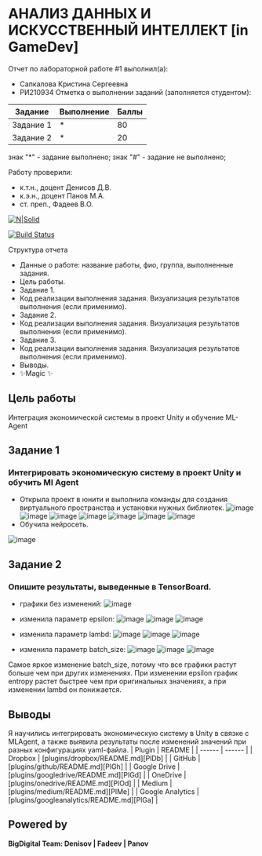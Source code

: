# АНАЛИЗ ДАННЫХ И ИСКУССТВЕННЫЙ ИНТЕЛЛЕКТ [in GameDev]
Отчет по лабораторной работе #1 выполнил(а):
- Сапкалова Кристина Сергеевна
- РИ210934
Отметка о выполнении заданий (заполняется студентом):

| Задание | Выполнение | Баллы |
| ------ | ------ | ------ |
| Задание 1 | * | 80 |
| Задание 2 | * | 20 |

знак "*" - задание выполнено; знак "#" - задание не выполнено;

Работу проверили:
- к.т.н., доцент Денисов Д.В.
- к.э.н., доцент Панов М.А.
- ст. преп., Фадеев В.О.

[![N|Solid](https://cldup.com/dTxpPi9lDf.thumb.png)](https://nodesource.com/products/nsolid)

[![Build Status](https://travis-ci.org/joemccann/dillinger.svg?branch=master)](https://travis-ci.org/joemccann/dillinger)

Структура отчета

- Данные о работе: название работы, фио, группа, выполненные задания.
- Цель работы.
- Задание 1.
- Код реализации выполнения задания. Визуализация результатов выполнения (если применимо).
- Задание 2.
- Код реализации выполнения задания. Визуализация результатов выполнения (если применимо).
- Задание 3.
- Код реализации выполнения задания. Визуализация результатов выполнения (если применимо).
- Выводы.
- ✨Magic ✨

## Цель работы
Интеграция экономической системы в проект Unity и обучение ML-Agent

## Задание 1
### Интегрировать экономическую систему в проект Unity и обучить Ml Agent
- Открыла проект в юнити и выполнила команды для создания виртуального пространства и установки нужных библиотек.
![image](https://user-images.githubusercontent.com/104152574/204527452-18031d61-15df-4ae1-8075-dc93c0453013.png)
![image](https://user-images.githubusercontent.com/104152574/204527539-fd081dfb-659e-4a6d-bd45-92c8c699f36a.png)
![image](https://user-images.githubusercontent.com/104152574/204529143-8ac719df-5350-414e-a525-3fcc17d981fd.png)
![image](https://user-images.githubusercontent.com/104152574/204529190-ae286827-ffa1-4fd6-a921-1619275afb79.png)
![image](https://user-images.githubusercontent.com/104152574/204529229-750b9930-df44-4e8f-a845-4fdd181a5abb.png)
![image](https://user-images.githubusercontent.com/104152574/204531500-fc038635-2317-4b37-9c2f-83ec18000156.png)
![image](https://user-images.githubusercontent.com/104152574/204560429-4e69ec9d-fec1-4e2c-ba6f-192c7847e109.png)
- Обучила нейросеть.

![image](https://user-images.githubusercontent.com/104152574/204561942-6397f0e5-ac81-4e67-ae56-1fac8f085aa6.png)

## Задание 2
### Опишите результаты, выведенные в TensorBoard.
- графики без изменений:
![image](https://user-images.githubusercontent.com/104152574/204566095-2ddc74fb-0910-4846-88bb-8559ef64e0b5.png)
- изменила параметр epsilon:
![image](https://user-images.githubusercontent.com/104152574/204568925-9d96d055-6922-4db1-b863-818838b087a5.png)
![image](https://user-images.githubusercontent.com/104152574/204572483-79bee798-91cc-4901-ac92-c3e3a9ba8253.png)
![image](https://user-images.githubusercontent.com/104152574/204575596-02f5146d-0f04-48e7-a09d-a06a3463b4ab.png)

- изменила параметр lambd:
![image](https://user-images.githubusercontent.com/104152574/204569271-c27ae3b3-8d4f-4dbd-8dc9-39639dae5c90.png)
![image](https://user-images.githubusercontent.com/104152574/204572369-ec82d89c-d01e-473a-b414-d7d49023888b.png)
![image](https://user-images.githubusercontent.com/104152574/204574537-0d9dfa4d-ce8b-4fd1-ad9f-804251078272.png)

- изменила параметр batch_size:
![image](https://user-images.githubusercontent.com/104152574/204569433-a2452669-6f7b-44a0-8b8d-de11119c68cc.png)
![image](https://user-images.githubusercontent.com/104152574/204572909-da959750-d330-4afd-8f8f-f1e004c9a37b.png)
![image](https://user-images.githubusercontent.com/104152574/204576061-f31b44b4-52b2-4fde-bdb2-fc5b9f7ba8c7.png)

Самое яркое изменение batch_size, потому что все графики растут больше чем при других изменениях. При изменении epsilon график entropy растет быстрее чем при оригинальных значениях, а при изменении lambd он понижается.

## Выводы
Я научились интегрировать экономическую систему в Unity в связке с MLAgent, а также выявила результаты после изменений значений при разных конфигурациях yaml-файла.
| Plugin | README |
| ------ | ------ |
| Dropbox | [plugins/dropbox/README.md][PlDb] |
| GitHub | [plugins/github/README.md][PlGh] |
| Google Drive | [plugins/googledrive/README.md][PlGd] |
| OneDrive | [plugins/onedrive/README.md][PlOd] |
| Medium | [plugins/medium/README.md][PlMe] |
| Google Analytics | [plugins/googleanalytics/README.md][PlGa] |

## Powered by

**BigDigital Team: Denisov | Fadeev | Panov**

